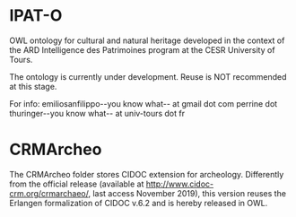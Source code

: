 # IPAT-O
OWL ontology for cultural and natural heritage developed in the context of the ARD Intelligence des Patrimoines program at the CESR University of Tours.

The ontology is currently under development. Reuse is NOT recommended at this stage.

For info: 
emiliosanfilippo--you know what-- at gmail dot com
perrine dot thuringer--you know what-- at univ-tours dot fr

# CRMArcheo

The CRMArcheo folder stores CIDOC extension for archeology. Differently from the official release (available at http://www.cidoc-crm.org/crmarchaeo/, last access November 2019), this version reuses the Erlangen formalization of CIDOC v.6.2 and is hereby released in OWL.
